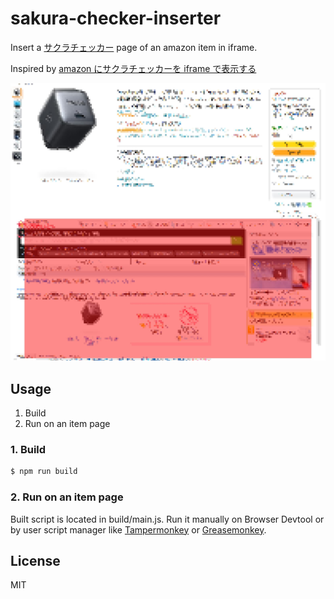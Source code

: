 # sakura-checker-inserter

Insert a [サクラチェッカー](https://sakura-checker.jp/) page of an amazon item in iframe.

Inspired by [amazon にサクラチェッカーを iframe で表示する](https://gist.github.com/ahy4/a64a8e31f754640d84839f0f6d9bf2d9)

![image](./assets/image.jpg)

## Usage

1. Build
2. Run on an item page

### 1. Build

```sh
$ npm run build
```

### 2. Run on an item page

Built script is located in build/main.js. Run it manually on Browser Devtool or by user script manager like [Tampermonkey](https://www.tampermonkey.net/) or [Greasemonkey](Greasemonkey).

## License

MIT
